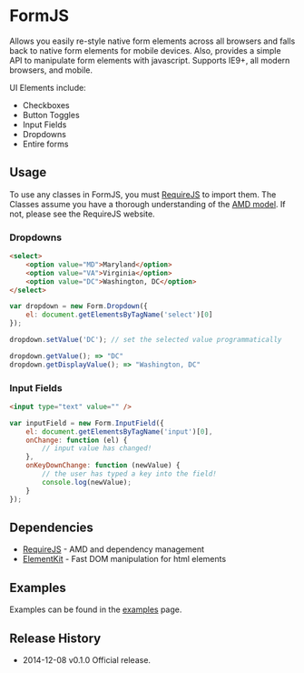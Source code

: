 # FormJS

Allows you easily re-style native form elements across all browsers and falls back to native form elements for mobile devices.
Also, provides a simple API to manipulate form elements with javascript. Supports IE9+, all modern browsers, and mobile.

UI Elements include:

 * Checkboxes
 * Button Toggles
 * Input Fields
 * Dropdowns
 * Entire forms

## Usage

To use any classes in FormJS, you must [RequireJS](http://requirejs.org/) to import them. The Classes assume you have a thorough understanding of the [AMD model](https://github.com/amdjs/amdjs-api/wiki/AMD). If not, please see the RequireJS website.

### Dropdowns

```html
<select>
    <option value="MD">Maryland</option>
    <option value="VA">Virginia</option>
    <option value="DC">Washington, DC</option>
</select>
```

```javascript
var dropdown = new Form.Dropdown({
    el: document.getElementsByTagName('select')[0]
});

dropdown.setValue('DC'); // set the selected value programmatically

dropdown.getValue(); => "DC"
dropdown.getDisplayValue(); => "Washington, DC"
```

### Input Fields

```html
<input type="text" value="" />
```

```javascript
var inputField = new Form.InputField({
    el: document.getElementsByTagName('input')[0],
    onChange: function (el) {
        // input value has changed!
    },
    onKeyDownChange: function (newValue) {
        // the user has typed a key into the field!
        console.log(newValue);
    }
});
```


## Dependencies

* [RequireJS](http://requirejs.org/) - AMD and dependency management
* [ElementKit](https://github.com/mkay581/element-kit) - Fast DOM manipulation for html elements


## Examples
 
Examples can be found in the [examples](https://github.com/mkay581/formjs/blob/master/examples) page.

## Release History

 * 2014-12-08   v0.1.0  Official release.
